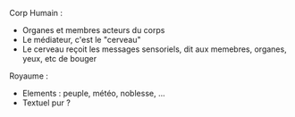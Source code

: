 Corp Humain : 
- Organes et membres acteurs du corps
- Le médiateur, c'est le "cerveau"
- Le cerveau reçoit les messages sensoriels, dit aux memebres, organes, yeux, etc de bouger

Royaume : 
- Elements : peuple, météo, noblesse, ...
- Textuel pur ?

